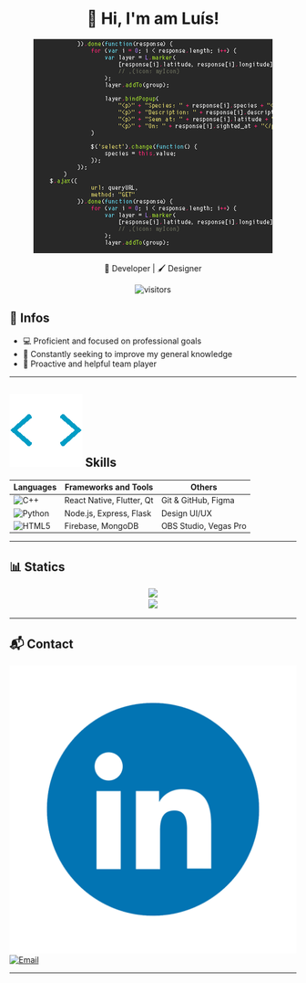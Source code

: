 <h1 align="center">👋 Hi, I'm am Luís!</h1>

<p align="center">
  <img src="https://raw.githubusercontent.com/luisminze/luisminze/main/media/Banner.gif" alt="Banner" />
</p>

<p align="center">
  🔧 Developer | 🖌️ Designer 
</p>

<p align="center">
  <img src="https://komarev.com/ghpvc/?username=luisminze&style=for-the-badge" alt="visitors"/>
</p>

## 🧬 Infos

- 💻 Proficient and focused on professional goals  
- 🧠 Constantly seeking to improve my general knowledge  
- 🤝 Proactive and helpful team player  

---

## ![Skills](https://github.com/luisminze/luisminze/blob/main/media/Skills.gif) Skills

| Languages     | Frameworks and Tools      | Others                    |
|-----------------|----------------------------------|---------------------------|
| ![C++](https://img.shields.io/badge/C++-00599C?logo=c%2B%2B&logoColor=white) | React Native, Flutter, Qt | Git & GitHub, Figma       |
| ![Python](https://img.shields.io/badge/Python-3776AB?logo=python&logoColor=white) | Node.js, Express, Flask   | Design UI/UX              |
| ![HTML5](https://img.shields.io/badge/HTML5-E34F26?logo=html5&logoColor=white) | Firebase, MongoDB         | OBS Studio, Vegas Pro     |

---

## 📊 Statics 

<p align="center">
  <img src="https://github-readme-stats.vercel.app/api?username=luisminze&show_icons=true&theme=github_dark&count_private=true" />
  <br/>
  <img src="https://github-readme-stats.vercel.app/api/top-langs/?username=luisminze&layout=compact&theme=github_dark" />
</p>

---

## 📬 Contact

[![LinkedIn](https://github.com/luisminze/luisminze/blob/main/Linkedin.gif)](https://linkedin.com/in/luisminze)  
[![Email](https://img.shields.io/badge/Email-D14836?logo=gmail&logoColor=white)](mailto:luisminze@gmail.com)

---

